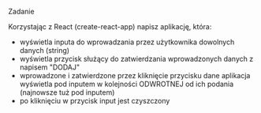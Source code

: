 Zadanie

Korzystając z React (create-react-app) napisz aplikację, która:
- wyświetla inputa do wprowadzania przez użytkownika dowolnych danych (string)
- wyświetla przycisk służący do zatwierdzania wprowadzonych danych z napisem  "DODAJ"
- wprowadzone i zatwierdzone przez kliknięcie przycisku dane aplikacja wyświetla pod inputem w kolejności ODWROTNEJ od ich podania (najnowsze tuż pod inputem)
- po kliknięciu w przycisk input jest czyszczony